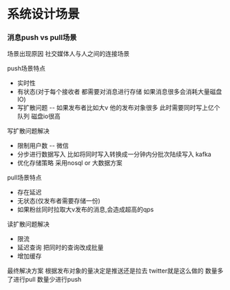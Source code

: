 # 系统设计场景

### 消息push vs pull场景

场景出现原因 社交媒体人与人之间的连接场景

push场景特点
* 实时性
* 有状态(对于每个接收者 都需要对消息进行存储 如果消息很多会消耗大量磁盘IO)
* 写扩散问题 -- 如果发布者比如大v 他的发布对象很多
此时需要同时写上亿个队列 磁盘io很高

写扩散问题解决
* 限制用户数 -- 微信
* 分步进行数据写入 比如将同时写入转换成一分钟内分批次陆续写入 kafka
* 优化存储策略 采用nosql or 大数据方案

pull场景特点
* 存在延迟
* 无状态(仅发布者需要存储一份)
* 如果粉丝同时拉取大v发布的消息,会造成超高的qps

读扩散问题解决
* 限流 
* 延迟查询 把同时的查询改成批量
* 增加缓存

最终解决方案 根据发布对象的量决定是推送还是拉去
          twitter就是这么做的 数量多了进行pull 数量少进行push